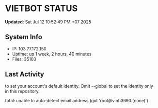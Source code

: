 # VIETBOT STATUS
**Updated**: Sat Jul 12 10:52:49 PM +07 2025

## System Info
- IP: 103.77.172.150
- Uptime: up 1 week, 2 hours, 40 minutes
- Files: 35103

## Last Activity

to set your account's default identity.
Omit --global to set the identity only in this repository.

fatal: unable to auto-detect email address (got 'root@vinh3690.(none)')

